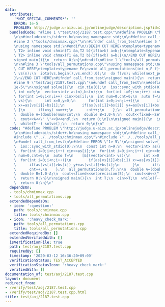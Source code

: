 ```yaml
---
data:
  attributes:
    '*NOT_SPECIAL_COMMENTS*': ''
    ERROR: 1e-5
    PROBLEM: http://judge.u-aizu.ac.jp/onlinejudge/description.jsp?id=2187
  bundledCode: "#line 1 \"test/aoj/2187.test.cpp\"\n#define PROBLEM \"http://judge.u-aizu.ac.jp/onlinejudge/description.jsp?id=2187\"\
    \n\n#include<bits/stdc++.h>\nusing namespace std;\n\n#define call_from_test\n\
    #line 2 \"tools/chminmax.cpp\"\n\n#ifndef call_from_test\n#line 5 \"tools/chminmax.cpp\"\
    \nusing namespace std;\n#endif\n//BEGIN CUT HERE\ntemplate<typename T1,typename\
    \ T2> inline void chmin(T1 &a,T2 b){if(a>b) a=b;}\ntemplate<typename T1,typename\
    \ T2> inline void chmax(T1 &a,T2 b){if(a<b) a=b;}\n//END CUT HERE\n#ifndef call_from_test\n\
    signed main(){\n  return 0;\n}\n#endif\n#line 1 \"tools/all_permutations.cpp\"\
    \n\n#line 3 \"tools/all_permutations.cpp\"\nusing namespace std;\n#endif\n//BEGIN\
    \ CUT HERE\ntemplate<typename F>\nvoid all_permutations(int n,F f){\n  vector<int>\
    \ vs(n);\n  iota(vs.begin(),vs.end(),0);\n  do f(vs); while(next_permutation(vs.begin(),vs.end()));\n\
    }\n//END CUT HERE\n#ifndef call_from_test\nsigned main(){\n  return 0;\n}\n#endif\n\
    #line 9 \"test/aoj/2187.test.cpp\"\n#undef call_from_test\n\n#define ERROR \"\
    1e-5\"\n\nsigned solve(){\n  cin.tie(0);\n  ios::sync_with_stdio(0);\n\n  const\
    \ int n=9;\n  vector<int> as(n),bs(n);\n  for(int i=0;i<n;i++) cin>>as[i];\n \
    \ for(int i=0;i<n;i++) cin>>bs[i];\n  int num=0,cnt=0;\n  auto f=\n    [&](vector<int>\
    \ vs){\n      int x=0,y=0;\n      for(int i=0;i<n;i++){\n        if(as[vs[i]]<bs[i])\
    \ x+=as[vs[i]]+bs[i];\n        if(as[vs[i]]>bs[i]) y+=as[vs[i]]+bs[i];\n     \
    \ }\n      if(x<y) num++;\n      cnt++;\n    };\n  all_permutations(n,f);\n\n\
    \  double A=(double)num/cnt;\n  double B=1.0-A;\n  cout<<fixed<<setprecision(5);\n\
    \  cout<<A<<\" \"<<B<<endl;\n  return 0;\n}\n\nsigned main(){\n  int T;\n  cin>>T;\n\
    \  while(T--) solve();\n  return 0;\n}\n"
  code: "#define PROBLEM \"http://judge.u-aizu.ac.jp/onlinejudge/description.jsp?id=2187\"\
    \n\n#include<bits/stdc++.h>\nusing namespace std;\n\n#define call_from_test\n\
    #include \"../../tools/chminmax.cpp\"\n#include \"../../tools/all_permutations.cpp\"\
    \n#undef call_from_test\n\n#define ERROR \"1e-5\"\n\nsigned solve(){\n  cin.tie(0);\n\
    \  ios::sync_with_stdio(0);\n\n  const int n=9;\n  vector<int> as(n),bs(n);\n\
    \  for(int i=0;i<n;i++) cin>>as[i];\n  for(int i=0;i<n;i++) cin>>bs[i];\n  int\
    \ num=0,cnt=0;\n  auto f=\n    [&](vector<int> vs){\n      int x=0,y=0;\n    \
    \  for(int i=0;i<n;i++){\n        if(as[vs[i]]<bs[i]) x+=as[vs[i]]+bs[i];\n  \
    \      if(as[vs[i]]>bs[i]) y+=as[vs[i]]+bs[i];\n      }\n      if(x<y) num++;\n\
    \      cnt++;\n    };\n  all_permutations(n,f);\n\n  double A=(double)num/cnt;\n\
    \  double B=1.0-A;\n  cout<<fixed<<setprecision(5);\n  cout<<A<<\" \"<<B<<endl;\n\
    \  return 0;\n}\n\nsigned main(){\n  int T;\n  cin>>T;\n  while(T--) solve();\n\
    \  return 0;\n}\n"
  dependsOn:
  - tools/chminmax.cpp
  - tools/all_permutations.cpp
  extendedDependsOn:
  - icon: ':question:'
    path: tools/chminmax.cpp
    title: tools/chminmax.cpp
  - icon: ':heavy_check_mark:'
    path: tools/all_permutations.cpp
    title: tools/all_permutations.cpp
  extendedRequiredBy: []
  extendedVerifiedWith: []
  isVerificationFile: true
  path: test/aoj/2187.test.cpp
  requiredBy: []
  timestamp: '2020-03-12 16:36:20+09:00'
  verificationStatus: TEST_ACCEPTED
  verificationStatusIcon: ':heavy_check_mark:'
  verifiedWith: []
documentation_of: test/aoj/2187.test.cpp
layout: document
redirect_from:
- /verify/test/aoj/2187.test.cpp
- /verify/test/aoj/2187.test.cpp.html
title: test/aoj/2187.test.cpp
---
```

